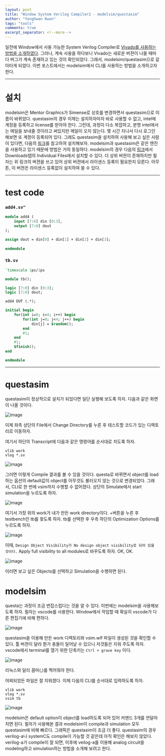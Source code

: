 ```yaml
---
layout: post
title: "Window System Verilog Compiler2 - modelsim/questasim"
author: "Yonghwan Kwon"
tags: "tools"
comments: true
excerpt_separator: <!--more-->
---
```

일전에 Window에서 사용 가능한 System Verilog Compiler로 [Vivado를 사용하는 방법을 소개하였다](https://yhkwon6658.github.io/2023-01-29/systemverilog-compiler-and-simulator). 그러나, 계속 사용을 하다보니 Vivado는 새로운 버젼이 나올 때마다 버그가 계속 존재하고 있는 것이 확인되었다. 그래서, modelsim/questasim으로 갈아타게 되었다. 이번 포스트에서는 modelsim에서 CLI를 사용하는 방법을 소개하고자 한다. <!--more-->

---
# 설치
modelsim은 Mentor Graphics가 Simense로 상호를 변경하면서 questasim으로 이름이 바뀌었다. questasim의 경우 이제는 설치하자마자 바로 사용할 수 없고, intel에 계정을 등록하고 license를 받아야 한다. 그런데, 과정이 다소 복잡하고, 분명 intel에서는 메일을 보내줄 것이라고 써있지만 메일이 오지 않는다. 몇 시간 지나서 다시 로그인 해보면 또 계정이 등록되어 있다. 그래도 questasim을 설치하여 사용해 보고 싶은 사람이 있다면, 다음의 [링크](https://fun-teaching-goodkook.blogspot.com/2023/07/questasimmodelsim.html)를 참고하여 설치해보자. modelsim과 questasim은 같은 엔진을 사용하고 있기 때문에 방법은 거의 동일하다. modelsim의 경우 다음의 [링크](https://www.intel.com/content/www/us/en/software-kit/711920/intel-quartus-ii-subscription-edition-design-software-version-13-0sp1-for-windows.html?)에서 Downloads탭의 Individual Files에서 설치할 수 있다. 더 상위 버젼이 존재하지만 필자는 위 링크의 버젼을 쓰고 있어 상위 버젼에서 라이센스 등록이 필요한지 모른다. 아무튼, 이 버젼은 라이센스 등록없이 설치하여 쓸 수 있다.  

---
# test code
### `add4.sv"`
```systemverilog
module add4 (
    input [7:0] din [0:3],
    output [7:0] dout
);

assign dout = din[0] + din[1] + din[2] + din[3];
    
endmodule
```
### `tb.sv`
```systemverilog
`timescale 1ps/1ps

module tb();

logic [7:0] din [0:3];
logic [7:0] dout;

add4 DUT (.*);

initial begin
    for(int i=0; i<4; i++) begin
        for(int j=0; j<4; j++) begin
            din[j] = $random();
        end
        #1;
    end    
    #1;
    $finish();
end

endmodule
```

---
# questasim
questasim이 정상적으로 설치가 되었다면 일단 실행해 보도록 하자. 다음과 같은 화면이 나올 것이다.  

![image](https://github.com/yhkwon6658/f2q/assets/120978778/11235cd6-b6ee-464f-ba10-3dff5925642b)

이제 좌측 상단의 File에서 Change Directory를 누른 후 테스트할 코드가 있는 디렉토리로 이동하자.  

여기서 하단의 Transcript에 다음과 같은 명령어를 순서대로 치도록 하자.

```
vlib work
vlog *.sv
```

![image](https://github.com/yhkwon6658/f2q/assets/120978778/09d9f7ad-ec05-4917-9e4f-fa729e2f9a01)  

그러면 이렇게 Compile 결과를 볼 수 있을 것이다. questa로 바뀌면서 object를 load하는 옵션의 default값이 object를 아무것도 불러오지 않는 것으로 변경되었다. 그래서, CLI로 한 번에 vsim까지 수행할 수 없어졌다. 상단의 Simulate에서 start simulation을 누르도록 하자.  

![image](https://github.com/yhkwon6658/f2q/assets/120978778/253708d2-097c-4fe7-bfa4-db84e73e6428)  

여기서 가장 위의 work가 내가 만든 work directory이다. +버튼을 누른 후 testbench인 tb를 찾도록 하자. tb를 선택한 후 우측 하단의 Optimization Options를 누르도록 하자.  

![image](https://github.com/yhkwon6658/f2q/assets/120978778/fa8b7c2e-fcb1-47b7-bd4a-595bd38a28f0)  

이때, `Design Object Visibility가 No design object visibility로 되어 있을 것이다.` Apply full visibility to all modules로 바꾸도록 하자. OK, OK.  

![image](https://github.com/yhkwon6658/f2q/assets/120978778/3d0a084d-2437-45c6-a1d2-4f722063d6a4)  

이러면 보고 싶은 Objects를 선택하고 Simulation을 수행하면 된다.  

# modelsim
questa는 과정이 조금 번잡스럽다는 것을 알 수 있다. 이번에는 modelsim을 사용해보도록 하자. 필자는 vscode를 사용한다. Window에서 작업할 때 확실히 vscode가 다른 편집기에 비해 편하다.  

![image](https://github.com/yhkwon6658/f2q/assets/120978778/58bdfaf3-12a1-4e0f-bec8-1fffa622c97b)

questasim을 이용해 만든 work 디렉토리와 vsim.wlf 파일이 생성된 것을 확인할 수 있다. 툴 버젼이 달라 뭔가 충돌이 일어날 수 있으니 저것들은 지워 주도록 하자. vscode에서 terminal를 열기 위한 단축키는 `Ctrl + grave key` 이다. 

![image](https://github.com/yhkwon6658/f2q/assets/120978778/96a1f027-d5f4-4aa2-a3de-8074a9670515)

리눅스와 달리 콤마(,)를 찍어줘야 한다.  

어찌되었든 파일은 잘 지워졌다. 이제 다음의 CLI를 순서대로 입력하도록 하자.  

```
vlib work
vlog *.sv
vsim tb
```

![image](https://github.com/yhkwon6658/f2q/assets/120978778/b6bf1223-ce62-4a78-8a4c-4e46c1451940)

modelsim은 default option이 object를 load하도록 되어 있어 커맨드 3개를 연달아 치면 된다. 필자가 사용해본 결과 modelsim이 compile과 simulation 모두 questasim에 비해 빠르다. 그래픽은 questasim이 조금 더 좋다. questasim의 경우 verilog-a나 systemC도 compile이 가능할 것 같은데 아직 확인은 해보지 않았다. verilog-a가 compile이 잘 되면, 이후에 veilog-a를 이용해 analog circuit을 modeling하고 simulation하는 방법을 소개해 보려고 한다.  

